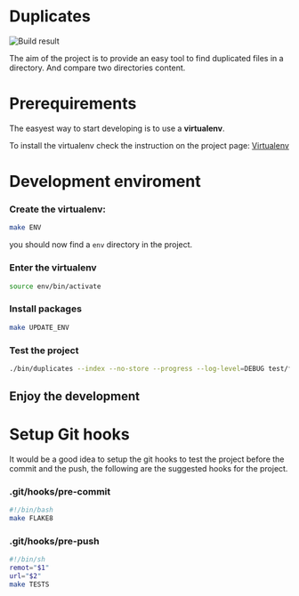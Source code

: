 # Duplicates

![Build result](https://travis-ci.org/LucaLanziani/Duplicates.svg?branch=master)

The aim of the project is to provide an easy tool to find duplicated files in a directory. And compare two directories content.

# Prerequirements

The easyest way to start developing is to use a **virtualenv**.

To install the virtualenv check the instruction on the project page: [Virtualenv](https://virtualenv.readthedocs.org/en/latest/installation.html)

# Development enviroment

### Create the virtualenv:

```bash
make ENV
```

you should now find a `env` directory in the project.

### Enter the virtualenv

```bash
source env/bin/activate
```

### Install packages

```bash
make UPDATE_ENV
```

### Test the project

```bash
./bin/duplicates --index --no-store --progress --log-level=DEBUG test/files
```

## Enjoy the development

# Setup Git hooks

It would be a good idea to setup the git hooks to test the project before the commit and the push, the following are the suggested hooks for the project.

### .git/hooks/pre-commit

```bash
#!/bin/bash
make FLAKE8
```

### .git/hooks/pre-push

```bash
#!/bin/sh
remot="$1"
url="$2"
make TESTS
```
